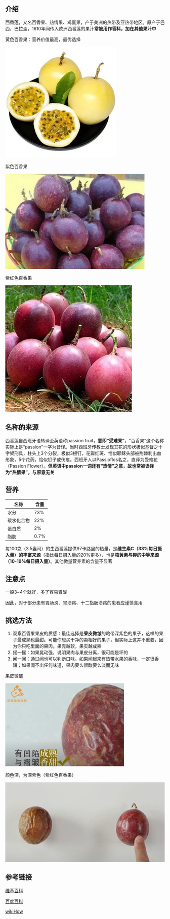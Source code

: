 ## 介绍

西番莲，又名百香果、热情果、鸡蛋果，产于美洲的热带及亚热带地区。原产于巴西，巴拉圭，1610年间传入欧洲西番莲的果汁**常被用作香料，加在其他果汁中**

黄色百香果：营养价值最高，最优选择

![黄色百香果](./images/百香果/黄色百香果.png)

紫色百香果

![紫色百香果](./images/百香果/紫色百香果.png)

紫红色百香果

![紫红色百香果](./images/百香果/紫红色百香果.png)

## 名称的来源

西番莲自西班牙语转译至英语称passion fruit，**意即“受难果”**，“百香果”这个名称实际上是“passion”一字为音译。当时西班牙传教士发现其花的形状极似基督之十字架刑具，柱头上3个分裂，极似3根钉，花瓣红斑、恰似耶稣头部被荆棘刺出血形象，5个花药，恰似钉子或伤痕。西班牙人以Passioflos名之，直译为受难花（Passion Flower）。**但英语中passion一词还有“热情”之意，故也常被误译为“热情果”，与原意无关**

## 营养

| 名称       | 含量 |
| ---------- | ---- |
| 水分       | 73%  |
| 碳水化合物 | 22%  |
| 蛋白质     | 2%   |
| 脂肪       | 0.7% |

每100克（3.5盎司）的生西番莲提供97卡路里的热量，是**维生素C（33%每日摄入量）的丰富来源**（指比每日摄入量的20%更多），也是**核黄素与钾的中等来源（10-19%每日摄入量）**。其他微量营养素的含量不显著

## 注意点

 一般3~4个就好，多了容易胃酸

因此，对于部分患有胃肠炎、胃溃疡、十二指肠溃疡的患者应谨慎食用

## 挑选方法

1. 观察百香果果皮的质感：最佳选择是**果皮微皱**的略带深紫色的果子，这样的果子最成熟也最甜。可能你想买干净的卖相好的果子，但实际上这并不重要，因为你只吃里面的果肉。果壳越软，果实越成熟
2. 摇一摇：如果晃动强，说明果肉与果皮分离，很可能是坏的
3. 闻一闻：通过闻也可以判断口味。如果闻起来有热带水果的香味，一定很香甜；如果闻不出任何味道，果肉要么很酸要么淡而无味

果皮微皱

<img src="./images/百香果/挑选百香果.png" alt="挑选百香果" style="zoom:50%;" />

颜色深，为深紫色（紫红色百香果）

![看颜色](./images/百香果/看颜色.png)

## 参考链接

[维基百科](https://zh.wikipedia.org/wiki/西番莲)

[百度百科](https://baike.baidu.com/item/%E7%99%BE%E9%A6%99%E6%9E%9C/1484850)

[wikiHow](https://zh.wikihow.com/%E4%BA%AB%E7%94%A8%E7%99%BE%E9%A6%99%E6%9E%9C)